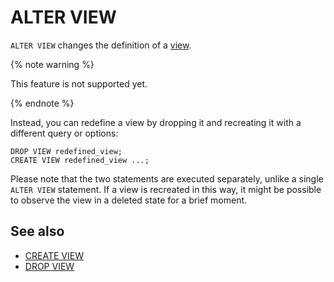 # ALTER VIEW

`ALTER VIEW` changes the definition of a [view](../../../../concepts/datamodel/view).

{% note warning %}

This feature is not supported yet.

{% endnote %}

Instead, you can redefine a view by dropping it and recreating it with a different query or options:

```yql
DROP VIEW redefined_view;
CREATE VIEW redefined_view ...;
```

Please note that the two statements are executed separately, unlike a single `ALTER VIEW` statement. If a view is recreated in this way, it might be possible to observe the view in a deleted state for a brief moment.

## See also

* [CREATE VIEW](create-view.md)
* [DROP VIEW](drop-view.md)